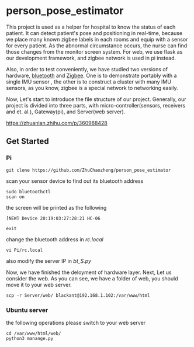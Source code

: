 # person_pose_estimator

This project is used as a helper for hospital to know the status of each patient. It can detect patient's pose and positioning in real-time, because we place many known zigbee labels in each rooms and equip with a sensor for every patient. As the abnormal circumstance occurs, the nurse can find those changes from the monitor screen system. For web, we use flask as our development framework, and zigbee network is used in pi instead.

Also, in order to test conveniently, we have studied two versions of hardware, [bluetooth](README_Bluetooth.md) and [Zigbee](README_Zigbee.md). One is to demonstrate portably with a single IMU sensor , the other is to construct a cluster with many IMU sensors, as you know, zigbee is a special network to networking easily.

Now, Let's start to introduce the file structure of our project. Generally, our project is divided into three parts, with micro-controller(sensors, receivers and et. al.), Gateway(pi), and Server(web server).

https://zhuanlan.zhihu.com/p/360988428

## Get Started

### Pi

```
git clone https://github.com/ZhuChaozheng/person_pose_estimator
```

scan your sensor device to find out its bluetooth address

```
sudo bluetoothctl
scan on 
```

the screen will be printed as the following

```
[NEW] Device 20:19:03:27:28:21 HC-06
```

```
exit
```

change the bluetooth address in *rc.local*

```
vi Pi/rc.local
```

also modify the server IP in *bt_S.py*

Now, we have finished the deloyment of hardware layer. Next, Let us consider the web. As you can see, we have a folder of web, you should move it to your web server.

```
scp -r Server/web/ blackant@192.168.1.102:/var/www/html
```

### Ubuntu server

the following operations please switch to your web server

```
cd /var/www/html/web/
python3 manange.py
```
